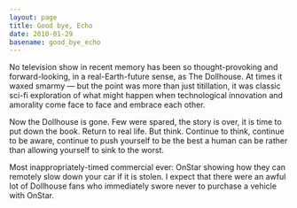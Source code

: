 ```yaml
---
layout: page
title: Good bye, Echo
date: 2010-01-29
basename: good_bye_echo
---
```


No television show in recent memory has been so thought-provoking and forward-looking, 
in a real-Earth-future sense, as The Dollhouse. At times it waxed smarmy &mdash;
but the point was more than just titillation, it was classic sci-fi exploration
of what might happen when technological innovation and amorality come face to
face and embrace each other.

Now the Dollhouse is gone. Few were spared, the story is over, it is time to put
down the book. Return to real life. But think. Continue to think, continue to be
aware, continue to push yourself to be the best a human can be rather than
allowing yourself to sink to the worst.

Most inappropriately-timed commercial ever: OnStar showing how they can remotely
slow down your car if it is stolen. I expect that there were an awful lot of
Dollhouse fans who immediately swore never to purchase a vehicle with OnStar.
